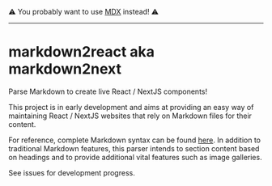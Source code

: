 ⚠️ You probably want to use [MDX](https://mdxjs.com) instead! ⚠️

---

# markdown2react aka markdown2next

Parse Markdown to create live React / NextJS components!

This project is in early development and aims at providing an easy way of
maintaining React / NextJS websites that rely on Markdown files for their
content.

For reference, complete Markdown syntax can be found
[here](https://daringfireball.net/projects/markdown/syntax). In addition to
traditional Markdown features, this parser intends to section content based on
headings and to provide additional vital features such as image galleries.

See issues for development progress.

